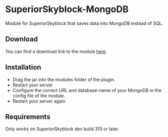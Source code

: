 # SuperiorSkyblock-MongoDB
Module for SuperiorSkyblock that saves data into MongoDB instead of SQL.

## Download
You can find a download link to the module [here](https://hub.bg-software.com/job/SuperiorSkyblock%20Addons/job/MongoDB/).

## Installation
* Drag the jar into the modules folder of the plugin.
* Restart your server
* Configure the correct URL and database-name of your MongoDB in the config file of the module.
* Restart your server again

## Requirements
Only works on SuperiorSkyblock dev build 313 or later.
